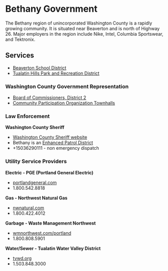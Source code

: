 # Bethany Government

The Bethany region of unincorporated Washington County is a rapidly growing community. It is situated near Beaverton and is north of Highway 26. Major employers in the region include Nike, Intel, Columbia Sportswear, and Tektronix.

## Services

- [Beaverton School District](https://www.beaverton.k12.or.us)
- [Tualatin Hills Park and Recreation District](http://www.thprd.org)

### Washington County Government Representation

- [Board of Commissioners, District 2](https://www.co.washington.or.us/BOC/)
- [Community Participation Organization Townhalls](https://www.co.washington.or.us/CAO/CPO/CPO7/index.cfm)

### Law Enforcement

**Washington County Sheriff**

- [Washington County Sheriff website](https://www.co.washington.or.us/sheriff/) 
- Bethany is an [Enhanced Patrol District](https://www.co.washington.or.us/ESPD)
- +15036290111 - non emergency dispatch

### Utility Service Providers

**Electric - PGE (Portland General Electric)**

- [portlandgeneral.com](https://www.portlandgeneral.com)
- 1.800.542.8818

**Gas - Northwest Natural Gas**

- [nwnatural.com](https://www.nwnatural.com)
- 1.800.422.4012

**Garbage - Waste Management Northwest**

- [wmnorthwest.com/portland](https://www.wmnorthwest.com/portland)
- 1.800.808.5901

**Water/Sewer - Tualatin Water Valley District**

- [tvwd.org](https://www.tvwd.org/)
- 1.503.848.3000
